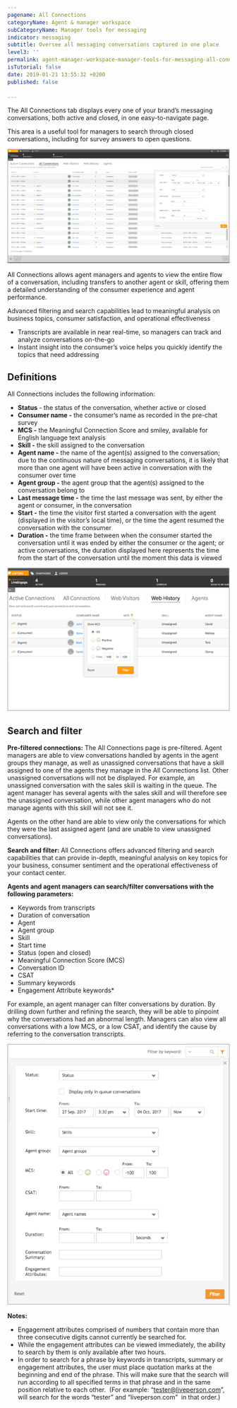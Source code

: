 ```yaml
---
pagename: All Connections
categoryName: Agent & manager workspace
subCategoryName: Manager tools for messaging
indicator: messaging
subtitle: Oversee all messaging conversations captured in one place
level3: ''
permalink: agent-manager-workspace-manager-tools-for-messaging-all-connections.html
isTutorial: false
date: 2019-01-21 13:55:32 +0200
published: false

---
```

The All Connections tab displays every one of your brand’s messaging conversations, both active and closed, in one easy-to-navigate page.

This area is a useful tool for managers to search through closed conversations, including for survey answers to open questions.

![](/img/allconnections1.png)

All Connections allows agent managers and agents to view the entire flow of a conversation, including transfers to another agent or skill, offering them a detailed understanding of the consumer experience and agent performance.

Advanced filtering and search capabilities lead to meaningful analysis on business topics, consumer satisfaction, and operational effectiveness

* Transcripts are available in near real-time, so managers can track and analyze conversations on-the-go
* Instant insight into the consumer’s voice helps you quickly identify the topics that need addressing

## Definitions

All Connections includes the following information:

* **Status** - the status of the conversation, whether active or closed
* **Consumer name -** the consumer’s name as recorded in the pre-chat survey
* **MCS -** the Meaningful Connection Score and smiley, available for English language text analysis
* **Skill -** the skill assigned to the conversation
* **Agent name -** the name of the agent(s) assigned to the conversation; due to the continuous nature of messaging conversations, it is likely that more than one agent will have been active in conversation with the consumer over time
* **Agent group -** the agent group that the agent(s) assigned to the conversation belong to
* **Last message time -** the time the last message was sent, by either the agent or consumer, in the conversation
* **Start -** the time the visitor first started a conversation with the agent (displayed in the visitor’s local time), or the time the agent resumed the conversation with the consumer
* **Duration -** the time frame between when the consumer started the conversation until it was ended by either the consumer or the agent; or active conversations, the duration displayed here represents the time from the start of the conversation until the moment this data is viewed

![](/img/allconnections2.png)

## Search and filter

**Pre-filtered connections:** The All Connections page is pre-filtered. Agent managers are able to view conversations handled by agents in the agent groups they manage, as well as unassigned conversations that have a skill assigned to one of the agents they manage in the All Connections list. Other unassigned conversations will not be displayed. For example, an unassigned conversation with the sales skill is waiting in the queue. The agent manager has several agents with the sales skill and will therefore see the unassigned conversation, while other agent managers who do not manage agents with this skill will not see it.

Agents on the other hand are able to view only the conversations for which they were the last assigned agent (and are unable to view unassigned conversations).

**Search and filter:** All Connections offers advanced filtering and search capabilities that can provide in-depth, meaningful analysis on key topics for your business, consumer sentiment and the operational effectiveness of your contact center.

**Agents and agent managers can search/filter conversations with the following parameters:**

* Keywords from transcripts
* Duration of conversation
* Agent
* Agent group
* Skill
* Start time
* Status (open and closed)
* Meaningful Connection Score (MCS)
* Conversation ID
* CSAT
* Summary keywords
* Engagement Attribute keywords*

For example, an agent manager can filter conversations by duration. By drilling down further and refining the search, they will be able to pinpoint why the conversations had an abnormal length. Managers can also view all conversations with a low MCS, or a low CSAT, and identify the cause by referring to the conversation transcripts.

![](/img/allconnections3.png)

**Notes:**

* Engagement attributes comprised of numbers that contain more than three consecutive digits cannot currently be searched for.
* While the engagement attributes can be viewed immediately, the ability to search by them is only available after two hours.
* In order to search for a phrase by keywords in transcripts, summary or engagement attributes, the user must place quotation marks at the beginning and end of the phrase. This will make sure that the search will run according to all specified terms in that phrase and in the same position relative to each other.  (For example: “[tester@liveperson.com](mailto:tester@liveperson.com)”, will search for the words “tester” and “liveperson.com”  in that order.)